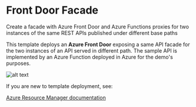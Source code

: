 # Front Door Facade
Create a facade with Azure Front Door and Azure Functions proxies for two instances of the same REST APIs published under different base paths
<!-- 
[![Deploy To Azure](https://aka.ms/deploytoazurebutton)](https://portal.azure.com/#create/Microsoft.Template/uri/https%3A%2F%2Fraw.githubusercontent.com%2Fnianton%2Ffrontdoor-facade%2Fmaster%2Fazuredeploy.json) -->


This template deploys an **Azure Front Door** exposing a same API facade for the two instances of an API served in different path. The sample API is implemented by an Azure Function deployed in Azure for the demo's purposes.


![alt text](https://raw.githubusercontent.com/nianton/arm-templates/master/.assets/Front-Door-Proxy.png "Front Door Proxy via Azure Functions")


If you are new to template deployment, see:

[Azure Resource Manager documentation](https://docs.microsoft.com/azure/azure-resource-manager/)
